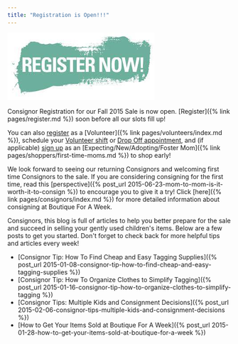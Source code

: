 ```yaml
---
title: "Registration is Open!!!"
---
```


![](/img/blog/register-now.jpg)

Consignor Registration for our Fall 2015 Sale is now open. [Register]({% link pages/register.md %}) soon before all our slots fill up!

You can also [register](http://www.mysalemanager.net/wrk_start.aspx?partnercode=BFAW) as a [Volunteer]({% link pages/volunteers/index.md %}), schedule your [Volunteer shift](http://www.mysalemanager.net/wrk_readonlyworkshifts.aspx?partnercode=BFAW) or [Drop Off appointment](http://www.mysalemanager.net/drp_start.aspx?partnercode=BFAW), and (if applicable) [sign up](http://www.mysalemanager.net/mom_start.aspx?partnercode=BFAW) as an [Expecting/New/Adopting/Foster Mom]({% link pages/shoppers/first-time-moms.md %}) to shop early!

We look forward to seeing our returning Consignors and welcoming first time Consignors to the sale. If you are considering consigning for the first time, read this [perspective]({% post_url 2015-06-23-mom-to-mom-is-it-worth-it-to-consign %}) to encourage you to give it a try! Click [here]({% link pages/consignors/index.md %}) for more detailed information about consigning at Boutique For A Week.

Consignors, this blog is full of articles to help you better prepare for the sale and succeed in selling your gently used children's items. Below are a few posts to get you started. Don't forget to check back for more helpful tips and articles every week!

* [Consignor Tip: How To Find Cheap and Easy Tagging Supplies]({% post_url 2015-01-08-consignor-tip-how-to-find-cheap-and-easy-tagging-supplies %})
* [Consignor Tip: How To Organize Clothes to Simplify Tagging]({% post_url 2015-01-16-consignor-tip-how-to-organize-clothes-to-simplify-tagging %})
* [Consignor Tips: Multiple Kids and Consignment Decisions]({% post_url 2015-02-06-consignor-tips-multiple-kids-and-consignment-decisions %})
* [How to Get Your Items Sold at Boutique For A Week]({% post_url 2015-01-28-how-to-get-your-items-sold-at-boutique-for-a-week %})
